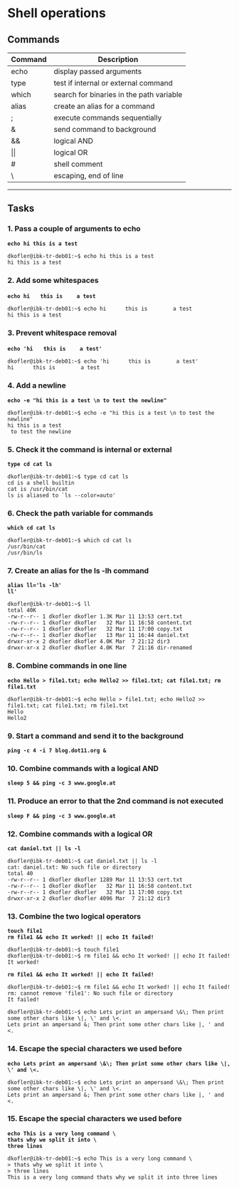 # Shell operations
## Commands
| Command | Description |
| ---| --- |
| echo | display passed arguments |
| type | test if internal or external command |
| which | search for binaries in the path variable |
| alias | create an alias for a command |
| ; | execute commands sequentially |
| & | send command to background |
| && | logical AND |
| \|\| | logical OR |
| # | shell comment |
| \\ | escaping, end of line |
---

## Tasks
### 1. Pass a couple of arguments to echo
**`echo hi this is a test`**
```
dkofler@ibk-tr-deb01:~$ echo hi this is a test
hi this is a test
```

### 2. Add some whitespaces
**`echo hi`** &nbsp;&nbsp;&nbsp;&nbsp; **`this is`** &nbsp;&nbsp;&nbsp;&nbsp;&nbsp;&nbsp; **`a test`**
```
dkofler@ibk-tr-deb01:~$ echo hi      this is        a test
hi this is a test
```

### 3. Prevent whitespace removal
**`echo 'hi`** &nbsp;&nbsp;&nbsp;&nbsp; **`this is`** &nbsp;&nbsp;&nbsp;&nbsp;&nbsp;&nbsp; **`a test'`**
```
dkofler@ibk-tr-deb01:~$ echo 'hi      this is        a test'
hi      this is        a test
```

### 4. Add a newline
**`echo -e "hi this is a test \n to test the newline"`**
```
dkofler@ibk-tr-deb01:~$ echo -e "hi this is a test \n to test the newline"
hi this is a test 
 to test the newline
```

### 5. Check it the command is internal or external
**`type cd cat ls`**
```
dkofler@ibk-tr-deb01:~$ type cd cat ls
cd is a shell builtin
cat is /usr/bin/cat
ls is aliased to `ls --color=auto'
```

### 6. Check the path variable for commands
**`which cd cat ls`**
```
dkofler@ibk-tr-deb01:~$ which cd cat ls
/usr/bin/cat
/usr/bin/ls
```

### 7. Create an alias for the ls -lh command
**`alias ll='ls -lh'`**  
**`ll'`**
```
dkofler@ibk-tr-deb01:~$ ll
total 40K
-rw-r--r-- 1 dkofler dkofler 1.3K Mar 11 13:53 cert.txt
-rw-r--r-- 1 dkofler dkofler   32 Mar 11 16:58 content.txt
-rw-r--r-- 1 dkofler dkofler   32 Mar 11 17:00 copy.txt
-rw-r--r-- 1 dkofler dkofler   13 Mar 11 16:44 daniel.txt
drwxr-xr-x 2 dkofler dkofler 4.0K Mar  7 21:12 dir3
drwxr-xr-x 2 dkofler dkofler 4.0K Mar  7 21:16 dir-renamed
```

### 8. Combine commands in one line
**`echo Hello > file1.txt; echo Hello2 >> file1.txt; cat file1.txt; rm file1.txt`**
```
dkofler@ibk-tr-deb01:~$ echo Hello > file1.txt; echo Hello2 >> file1.txt; cat file1.txt; rm file1.txt
Hello
Hello2
```

### 9. Start a command and send it to the background
**`ping -c 4 -i 7 blog.dot11.org &`**

### 10. Combine commands with a logical AND
**`sleep 5 && ping -c 3 www.google.at`**

### 11. Produce an error to that the 2nd command is not executed
**`sleep F && ping -c 3 www.google.at`**

### 12. Combine commands with a logical OR
**`cat daniel.txt || ls -l`**
```
dkofler@ibk-tr-deb01:~$ cat daniel.txt || ls -l
cat: daniel.txt: No such file or directory
total 40
-rw-r--r-- 1 dkofler dkofler 1289 Mar 11 13:53 cert.txt
-rw-r--r-- 1 dkofler dkofler   32 Mar 11 16:58 content.txt
-rw-r--r-- 1 dkofler dkofler   32 Mar 11 17:00 copy.txt
drwxr-xr-x 2 dkofler dkofler 4096 Mar  7 21:12 dir3
```

### 13. Combine the two logical operators
**`touch file1`**  
**`rm file1 && echo It worked! || echo It failed!`**  
```
dkofler@ibk-tr-deb01:~$ touch file1
dkofler@ibk-tr-deb01:~$ rm file1 && echo It worked! || echo It failed!
It worked!
```
**`rm file1 && echo It worked! || echo It failed!`**
```
dkofler@ibk-tr-deb01:~$ rm file1 && echo It worked! || echo It failed!
rm: cannot remove 'file1': No such file or directory
It failed!
```
```
dkofler@ibk-tr-deb01:~$ echo Lets print an ampersand \&\; Then print some other chars like \|, \' and \<.
Lets print an ampersand &; Then print some other chars like |, ' and <.
```

### 14. Escape the special characters we used before
**`echo Lets print an ampersand \&\; Then print some other chars like \|, \' and \<.`**
```
dkofler@ibk-tr-deb01:~$ echo Lets print an ampersand \&\; Then print some other chars like \|, \' and \<.
Lets print an ampersand &; Then print some other chars like |, ' and <.
```

### 15. Escape the special characters we used before
**`echo This is a very long command \`**  
**`thats why we split it into \`**  
**`three lines`**
```
dkofler@ibk-tr-deb01:~$ echo This is a very long command \
> thats why we split it into \
> three lines
This is a very long command thats why we split it into three lines
```